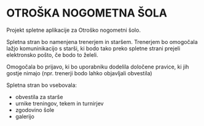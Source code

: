 # OTROŠKA NOGOMETNA ŠOLA

Projekt spletne aplikacije za Otroško nogometni šolo.

Spletna stran bo namenjena trenerjem in staršem. Trenerjem bo omogočala lažjo komuninikacijo s starši, ki bodo tako preko spletne strani prejeli elektronsko pošto, če bodo to želeli.

Omogočala bo prijavo, ki bo uporabniku dodelila določene pravice, ki jih gostje nimajo (npr. trenerji bodo lahko objavljali obvestila)


Spletna stran bo vsebovala:
 - obvestila za starše
 - urnike treningov, tekem in turnirjev
 - zgodovino šole
 - galerijo
